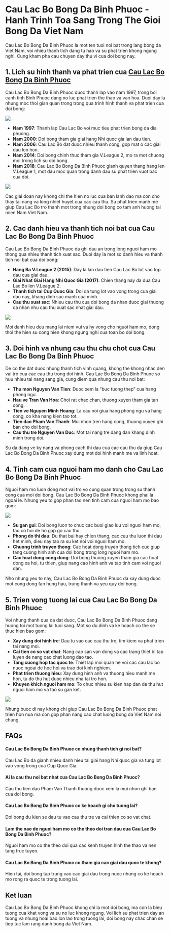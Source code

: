<h1>Cau Lac Bo Bong Da Binh Phuoc - Hanh Trinh Toa Sang Trong The Gioi Bong Da Viet Nam</h1><p>Cau Lac Bo Bong Da Binh Phuoc la mot ten tuoi noi bat trong lang bong da Viet Nam, voi nhieu thanh tich dang tu hao va su phat trien khong ngung nghi. Cung kham pha cau chuyen day thu vi cua doi bong nay.</p>
<h2>1. Lich su hinh thanh va phat trien cua <a href="https://sanbongdepemo.com/cau-lac-bo-bong-da-binh-phuoc/">Cau Lac Bo Bong Da Binh Phuoc</a></h2>
<p>Cau Lac Bo Bong Da Binh Phuoc duoc thanh lap vao nam 1997, trong boi canh tinh Binh Phuoc dang no luc phat trien the thao va van hoa. Duoi day la nhung moc thoi gian quan trong trong qua trinh hinh thanh va phat trien cua doi bong:</p>
<img src="https://cdn-i.vtcnews.vn/resize/th/upload/2024/11/02/cong-phuong-vs-kh-20455939.jpg">
<ul>
<li><strong>Nam 1997</strong>: Thanh lap Cau Lac Bo voi muc tieu phat trien bong da dia phuong.</li>
<li><strong>Nam 2000</strong>: Doi bong tham gia giai hang Nhi quoc gia lan dau tien.</li>
<li><strong>Nam 2006</strong>: Cau Lac Bo dat duoc nhieu thanh cong, gop mat o cac giai dau lon hon.</li>
<li><strong>Nam 2014</strong>: Doi bong chinh thuc tham gia V.League 2, mo ra mot chuong moi trong lich su doi bong.</li>
<li><strong>Nam 2018</strong>: Cau Lac Bo Bong Da Binh Phuoc gianh quyen thang hang len V.League 1, mot dau moc quan trong danh dau su phat trien vuot bac cua doi.</li>
</ul>
<img src="https://vcdn1-thethao.vnecdn.net/2025/01/19/76f1a3b5fd0f4151181e-173729219-5737-5117-1737292509.jpg?w=460&h=0&q=100&dpr=2&fit=crop&s=uNBiKqVaBjLBMhqgPoSGeg">
<p>Cac giai doan nay khong chi the hien no luc cua ban lanh dao ma con cho thay tai nang va long nhiet huyet cua cac cau thu. Su phat trien manh me giup Cau Lac Bo tro thanh mot trong nhung doi bong co tam anh huong tai mien Nam Viet Nam.</p>
<h2>2. Cac danh hieu va thanh tich noi bat cua Cau Lac Bo Bong Da Binh Phuoc</h2>
<p>Cau Lac Bo Bong Da Binh Phuoc da ghi dau an trong long nguoi ham mo thong qua nhieu thanh tich xuat sac. Duoi day la mot so danh hieu va thanh tich noi bat cua doi bong:</p>
<ul>
<li><strong>Hang Ba V.League 2 (2015)</strong>: Day la lan dau tien Cau Lac Bo lot vao top dau cua giai dau.</li>
<li><strong>Giai Nhat Giai Hang Nhi Quoc Gia (2017)</strong>: Chien thang nay da dua Cau Lac Bo len V.League 2.</li>
<li><strong>Thanh tich tai Cup Quoc Gia</strong>: Doi da tung lot vao vong trong cua giai dau nay, khang dinh suc manh cua minh.</li>
<li><strong>Cau thu xuat sac</strong>: Nhieu cau thu cua doi bong da nhan duoc giai thuong ca nhan nhu cau thu xuat sac nhat giai dau.</li>
</ul>
<img src="https://images2.thanhnien.vn/528068263637045248/2025/1/15/cp-173691775844839470710.jpg">
<p>Moi danh hieu deu mang lai niem vui va hy vong cho nguoi ham mo, dong thoi the hien su cong hien khong ngung nghi cua toan bo doi bong.</p>
<h2>3. Doi hinh va nhung cau thu chu chot cua Cau Lac Bo Bong Da Binh Phuoc</h2>
<p>De co the dat duoc nhung thanh tich vinh quang, khong the khong nhac den vai tro cua cac cau thu trong doi hinh. Cau Lac Bo Bong Da Binh Phuoc so huu nhieu tai nang sang gia, cung diem qua nhung cau thu noi bat:</p>
<ul>
<li><strong>Thu mon Nguyen Van Tien</strong>: Duoc xem la “buc tuong thep” cua hang phong ngu.</li>
<li><strong>Hau ve Tran Van Hoa</strong>: Choi rat chac chan, thuong xuyen tham gia tan cong.</li>
<li><strong>Tien ve Nguyen Minh Hoang</strong>: La cau noi giua hang phong ngu va hang cong, co kha nang kien tao tot.</li>
<li><strong>Tien dao Pham Van Thanh</strong>: Mui nhon tren hang cong, thuong xuyen ghi ban cho doi bong.</li>
<li><strong>Cau thu tre Nguyen Van Duc</strong>: Mot tai nang tre dang dan khang dinh minh trong doi.</li>
</ul>
<p>Su da dang ve ky nang va phong cach thi dau cua cac cau thu da giup Cau Lac Bo Bong Da Binh Phuoc xay dung mot doi hinh manh me va linh hoat.</p>
<h2>4. Tinh cam cua nguoi ham mo danh cho Cau Lac Bo Bong Da Binh Phuoc</h2>
<p>Nguoi ham mo luon dong mot vai tro vo cung quan trong trong su thanh cong cua moi doi bong. Cau Lac Bo Bong Da Binh Phuoc khong phai la ngoai le. Nhung yeu to gop phan tao nen tinh cam cua nguoi ham mo bao gom:</p>
<img src="https://cdn-i.vtcnews.vn/resize/th/upload/2025/01/12/cong-phuong-19404316.jpg">
<ul>
<li><strong>Su gan gui</strong>: Doi bong luon to chuc cac buoi giao luu voi nguoi ham mo, tao co hoi de ho gap go cau thu.</li>
<li><strong>Phong do thi dau</strong>: Du that bai hay chien thang, cac cau thu luon thi dau het minh, dieu nay tao ra su ket noi voi nguoi ham mo.</li>
<li><strong>Chuong trinh truyen thong</strong>: Cac hoat dong truyen thong tich cuc giup tang cuong hinh anh cua doi bong trong long nguoi ham mo.</li>
<li><strong>Cac hoat dong cong dong</strong>: Doi bong thuong xuyen tham gia cac hoat dong xa hoi, tu thien, giup nang cao hinh anh va tao tinh cam voi nguoi dan.</li>
</ul>
<p>Nho nhung yeu to nay, Cau Lac Bo Bong Da Binh Phuoc da xay dung duoc mot cong dong fan hung hau, trung thanh va yeu quy doi bong.</p>
<h2>5. Trien vong tuong lai cua Cau Lac Bo Bong Da Binh Phuoc</h2>
<p>Voi nhung thanh qua da dat duoc, Cau Lac Bo Bong Da Binh Phuoc dang huong toi mot tuong lai tuoi sang. Mot so du dinh va ke hoach co the se thuc hien bao gom:</p>
<ul>
<li><strong>Xay dung doi hinh tre</strong>: Dau tu vao cac cau thu tre, tim kiem va phat trien tai nang moi.</li>
<li><strong>Cai tien co so vat chat</strong>: Nang cap san van dong va cac trang thiet bi tap luyen de nang cao chat luong dao tao.</li>
<li><strong>Tang cuong hop tac quoc te</strong>: Thiet lap moi quan he voi cac cau lac bo nuoc ngoai de hoc hoi va trao doi kinh nghiem.</li>
<li><strong>Phat trien thuong hieu</strong>: Xay dung hinh anh va thuong hieu manh me hon, tu do thu hut duoc nhieu nha tai tro hon.</li>
<li><strong>Khuyen khich nguoi ham mo</strong>: To chuc nhieu su kien hap dan de thu hut nguoi ham mo va tao su gan ket.</li>
</ul>
<img src="https://cdn-img.thethao247.vn/storage/files/nghuyen/social-thumb/2023/10/20/387209222_337610128790508_2532870926328854801_n-1697775155.jpg">
<p>Nhung buoc di nay khong chi giup Cau Lac Bo Bong Da Binh Phuoc phat trien hon nua ma con gop phan nang cao chat luong bong da Viet Nam noi chung.</p>
<h2>FAQs</h2>
<h4>Cau Lac Bo Bong Da Binh Phuoc co nhung thanh tich gi noi bat?</h4>
<p>Cau Lac Bo da gianh nhieu danh hieu tai giai hang Nhi quoc gia va tung lot vao vong trong cua Cup Quoc Gia.</p>
<h4>Ai la cau thu noi bat nhat cua Cau Lac Bo Bong Da Binh Phuoc?</h4>
<p>Cau thu tien dao Pham Van Thanh thuong duoc xem la mui nhon ghi ban cua doi bong.</p>
<h4>Cau Lac Bo Bong Da Binh Phuoc co ke hoach gi cho tuong lai?</h4>
<p>Doi bong du kien se dau tu vao cau thu tre va cai thien co so vat chat.</p>
<h4>Lam the nao de nguoi ham mo co the theo doi tran dau cua Cau Lac Bo Bong Da Binh Phuoc?</h4>
<p>Nguoi ham mo co the theo doi qua cac kenh truyen hinh the thao va nen tang truc tuyen.</p>
<h4>Cau Lac Bo Bong Da Binh Phuoc co tham gia cac giai dau quoc te khong?</h4>
<p>Hien tai, doi bong tap trung vao cac giai dau trong nuoc nhung co ke hoach mo rong ra quoc te trong tuong lai.</p>
<h2>Ket luan</h2>
<p>Cau Lac Bo Bong Da Binh Phuoc khong chi la mot doi bong, ma con la bieu tuong cua khat vong va su no luc khong ngung. Voi lich su phat trien day an tuong va nhung hoai bao lon lao trong tuong lai, doi bong nay chac chan se tiep tuc lam rang danh bong da Viet Nam.</p>
